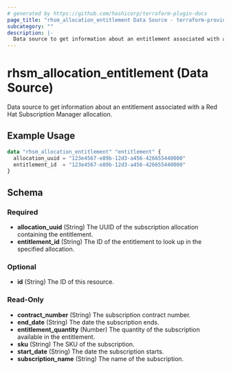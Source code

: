 ```yaml
---
# generated by https://github.com/hashicorp/terraform-plugin-docs
page_title: "rhsm_allocation_entitlement Data Source - terraform-provider-rhsm"
subcategory: ""
description: |-
  Data source to get information about an entitlement associated with a Red Hat Subscription Manager allocation.
---
```


# rhsm_allocation_entitlement (Data Source)

Data source to get information about an entitlement associated with a Red Hat Subscription Manager allocation.

## Example Usage

```terraform
data "rhsm_allocation_entitlement" "entitlement" {
  allocation_uuid = "123e4567-e89b-12d3-a456-426655440000"
  entitlement_id  = "123e4567-e89b-12d3-a456-426655440000"
}
```

<!-- schema generated by tfplugindocs -->
## Schema

### Required

- **allocation_uuid** (String) The UUID of the subscription allocation containing the entitlement.
- **entitlement_id** (String) The ID of the entitlement to look up in the specified allocation.

### Optional

- **id** (String) The ID of this resource.

### Read-Only

- **contract_number** (String) The subscription contract number.
- **end_date** (String) The date the subscription ends.
- **entitlement_quantity** (Number) The quantity of the subscription available in the entitlement.
- **sku** (String) The SKU of the subscription.
- **start_date** (String) The date the subscription starts.
- **subscription_name** (String) The name of the subscription.


